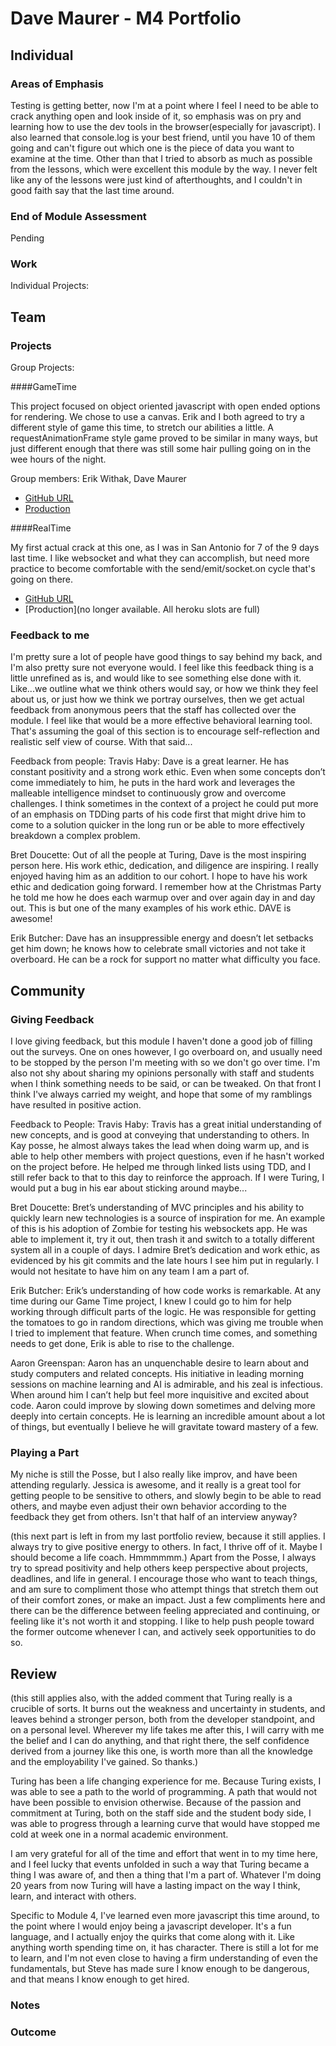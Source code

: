 # Dave Maurer - M4 Portfolio

## Individual

### Areas of Emphasis

Testing is getting better, now I'm at a point where I feel I need to be able to crack anything open and look inside of it, so 
emphasis was on pry and learning how to use the dev tools in the browser(especially for javascript). I also learned that console.log
is your best friend, until you have 10 of them going and can't figure out which one is the piece of data you want to examine at the time.
Other than that I tried to absorb as much as possible from the lessons, which were excellent this module by the way. I never felt like 
any of the lessons were just kind of afterthoughts, and I couldn't in good faith say that the last time around.

### End of Module Assessment

Pending

### Work

Individual Projects:

## Team

### Projects

Group Projects:

####GameTime

This project focused on object oriented javascript with open ended options for rendering. We chose to use a canvas.
Erik and I both agreed to try a different style of game this time, to stretch our abilities a little. A requestAnimationFrame 
style game proved to be similar in many ways, but just different enough that there was still some hair pulling going on in the
wee hours of the night.

Group members: Erik Withak, Dave Maurer

* [GitHub URL](https://github.com/davemaurer/pomododge)
* [Production](davemaurer.github.io/pomododge)


####RealTime

My first actual crack at this one, as I was in San Antonio for 7 of the 9 days last time. I like websocket and what they can 
accomplish, but need more practice to become comfortable with the send/emit/socket.on cycle that's going on there. 

* [GitHub URL](https://github.com/davemaurer/interpoll-websockets-project)
* [Production](no longer available. All heroku slots are full)

### Feedback to me

I'm pretty sure a lot of people have good things to say behind my back, and I'm also pretty sure not everyone would. I feel like 
this feedback thing is a little unrefined as is, and would like to see something else done with it. Like...we outline what we think 
others would say, or how we think they feel about us, or just how we think we portray ourselves, then we get actual feedback from anonymous 
peers that the staff has collected over the module. I feel like that would be a more effective behavioral learning tool. That's assuming the
goal of this section is to encourage self-reflection and realistic self view of course. With that said...

Feedback from people:
Travis Haby: Dave is a great learner. He has constant positivity and a strong work ethic. Even when some concepts don’t come 
immediately to him, he puts in the hard work and leverages the malleable intelligence mindset to continuously grow and overcome 
challenges. I think sometimes in the context of a project he could put more of an emphasis on TDDing parts of his code first 
that might drive him to come to a solution  quicker in the long run or be able to more effectively breakdown a complex problem.

Bret Doucette: Out of all the people at Turing, Dave is the most inspiring person here. His work ethic, dedication, and diligence 
are inspiring.  I really enjoyed having him as an addition to our cohort. I hope to have his work ethic and dedication going forward. 
I remember how at the Christmas Party he told me how he does each warmup over and over again day in and day out. This is but one of 
the many examples of his work ethic. DAVE is awesome!

Erik Butcher: Dave has an insuppressible energy and doesn’t let setbacks get him down; he knows how to celebrate small victories and not 
take it overboard. He can be a rock for support no matter what difficulty you face.

## Community

### Giving Feedback

I love giving feedback, but this module I haven't done a good job of filling out the surveys. One on ones however, I go overboard on,
and usually need to be stopped by the person I'm meeting with so we don't go over time. I'm also not shy about sharing my opinions personally 
with staff and students when I think something needs to be said, or can be tweaked. On that front I think I've always carried my weight, and 
hope that some of my ramblings have resulted in positive action.

Feedback to People:
Travis Haby: Travis has a great initial understanding of new concepts, and is good at conveying that understanding to others. 
In Kay posse, he almost always takes the lead when doing warm up, and is able to help other members with project questions, even if he 
hasn't worked on the project before. He helped me through linked lists using TDD, and I still refer back to that to this day to reinforce 
the approach. If I were Turing, I would put a bug in his ear about sticking around maybe...

Bret Doucette: Bret’s understanding of MVC principles and his ability to quickly learn new technologies is a source of inspiration for me. 
An example of this is his adoption of Zombie for testing his websockets app. He was able to implement it, try it out, then trash it and 
switch to a totally different system all in a couple of days. I admire Bret’s dedication and work ethic, as evidenced by his git commits 
and the late hours I see him put in regularly. I would not hesitate to have him on any team I am a part of.

Erik Butcher: Erik’s understanding of how code works is remarkable. At any time during our Game Time project, I knew I could go to him for 
help working through difficult parts of the logic. He was responsible for getting the tomatoes to go in random directions, which was giving 
me trouble when I tried to implement that feature. When crunch time comes, and something needs to get done, Erik is able to rise to the challenge.

Aaron Greenspan: Aaron has an unquenchable desire to learn about and study computers and related concepts. His initiative in leading morning 
sessions on machine learning and AI is admirable, and his zeal is infectious. When around him I can’t help but feel more inquisitive and excited 
about code. Aaron could improve by slowing down sometimes and delving more deeply into certain concepts. He is learning an incredible amount 
about a lot of things, but eventually I believe he will gravitate toward mastery of a few.

### Playing a Part

My niche is still the Posse, but I also really like improv, and have been attending regularly. Jessica is awesome, and it really is a great 
tool for getting people to be sensitive to others, and slowly begin to be able to read others, and maybe even adjust their own behavior according 
to the feedback they get from others. Isn't that half of an interview anyway? 

(this next part is left in from my last portfolio review, because it still applies. I always try to give positive energy to others. In fact,
I thrive off of it. Maybe I should become a life coach. Hmmmmmm.)
Apart from the Posse, I always try to spread positivity and help others keep perspective about projects, deadlines, and
life in general. I encourage those who want to teach things, and am sure to compliment those who attempt things that stretch
them out of their comfort zones, or make an impact. Just a few compliments here and there can be the difference between
feeling appreciated and continuing, or feeling like it's not worth it and stopping. I like to help push people toward the
former outcome whenever I can, and actively seek opportunities to do so.

## Review

(this still applies also, with the added comment that Turing really is a crucible of sorts. It burns out the weakness and uncertainty 
 in students, and leaves behind a stronger person, both from the developer standpoint, and on a personal level. Wherever my life takes 
 me after this, I will carry with me the belief and I can do anything, and that right there, the self confidence derived from a journey
 like this one, is worth more than all the knowledge and the employability I've gained. So thanks.)
 
Turing has been a life changing experience for me. Because Turing exists, I was able to see a path to the world of programming.
A path that would not have been possible to envision otherwise. Because of the passion and commitment at Turing, both on the
staff side and the student body side, I was able to progress through a learning curve that would have stopped me cold at week
one in a normal academic environment.

I am very grateful for all of the time and effort that went in to my time here, and I feel lucky that events unfolded in such
a way that Turing became a thing I was aware of, and then a thing that I'm a part of. Whatever I'm doing 20 years from now
Turing will have a lasting impact on the way I think, learn, and interact with others.

Specific to Module 4, I've learned even more javascript this time around, to the point where I would enjoy being a javascript 
developer. It's a fun language, and I actually enjoy the quirks that come along with it. Like anything worth spending time on, it 
has character. There is still a lot for me to learn, and I'm not even close to having a firm understanding of even the fundamentals,
but Steve has made sure I know enough to be dangerous, and that means I know enough to get hired. 

### Notes

### Outcome


